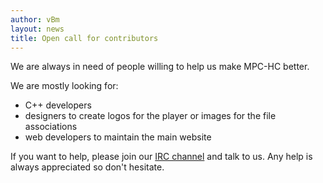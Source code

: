 ```yaml
---
author: vBm
layout: news
title: Open call for contributors
---
```


We are always in need of people willing to help us make MPC-HC better.

We are mostly looking for:

* C++ developers
* designers to create logos for the player or images for the file associations
* web developers to maintain the main website

If you want to help, please join our [IRC channel](/contact-us/) and talk to us.
Any help is always appreciated so don't hesitate.
